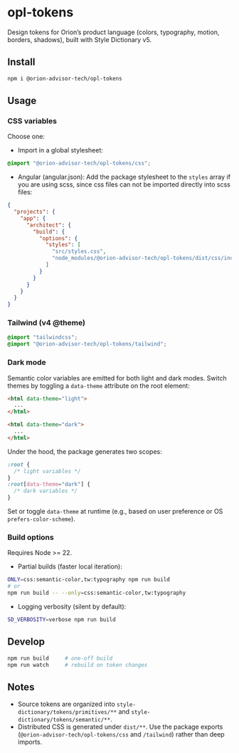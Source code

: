 # opl-tokens

Design tokens for Orion’s product language (colors, typography, motion, borders, shadows), built with Style Dictionary v5.

## Install

```bash
npm i @orion-advisor-tech/opl-tokens
```

## Usage

### CSS variables

Choose one:

- Import in a global stylesheet:

```css
@import "@orion-advisor-tech/opl-tokens/css";
```

- Angular (angular.json):
  Add the package stylesheet to the `styles` array if you are using scss, since css files can not be imported directly into scss files:

```json
{
  "projects": {
    "app": {
      "architect": {
        "build": {
          "options": {
            "styles": [
              "src/styles.css",
              "node_modules/@orion-advisor-tech/opl-tokens/dist/css/index.css"
            ]
          }
        }
      }
    }
  }
}
```

### Tailwind (v4 @theme)

```css
@import "tailwindcss";
@import "@orion-advisor-tech/opl-tokens/tailwind";
```

### Dark mode

Semantic color variables are emitted for both light and dark modes. Switch themes by toggling a `data-theme` attribute on the root element:

```html
<html data-theme="light">
  ...
</html>
```

```html
<html data-theme="dark">
  ...
</html>
```

Under the hood, the package generates two scopes:

```css
:root {
  /* light variables */
}
:root[data-theme="dark"] {
  /* dark variables */
}
```

Set or toggle `data-theme` at runtime (e.g., based on user preference or OS `prefers-color-scheme`).

### Build options

Requires Node >= 22.

- Partial builds (faster local iteration):

```bash
ONLY=css:semantic-color,tw:typography npm run build
# or
npm run build -- --only=css:semantic-color,tw:typography
```

- Logging verbosity (silent by default):

```bash
SD_VERBOSITY=verbose npm run build
```

## Develop

```bash
npm run build     # one-off build
npm run watch     # rebuild on token changes
```

## Notes

- Source tokens are organized into `style-dictionary/tokens/primitives/**` and `style-dictionary/tokens/semantic/**`.
- Distributed CSS is generated under `dist/**`. Use the package exports (`@orion-advisor-tech/opl-tokens/css` and `/tailwind`) rather than deep imports.
